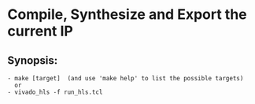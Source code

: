 # **Compile, Synthesize and Export the current IP**

## Synopsis:
    - make [target]  (and use 'make help' to list the possible targets)
      or 
    - vivado_hls -f run_hls.tcl
    
